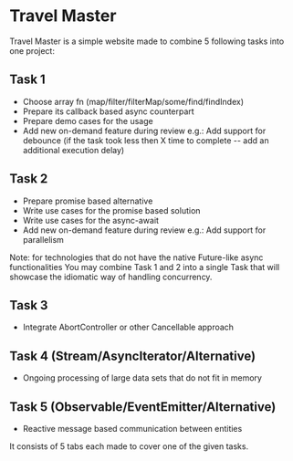 # Travel Master

Travel Master is a simple website made to combine 5 following tasks into one project:

## Task 1
  * Choose array fn (map/filter/filterMap/some/find/findIndex)
  * Prepare its callback based async counterpart
  * Prepare demo cases for the usage
  * Add new on-demand feature during review
    e.g.: Add support for debounce (if the task took less then X time to
    complete -- add an additional execution delay)

## Task 2
  * Prepare promise based alternative
  * Write use cases for the promise based solution
  * Write use cases for the async-await
  * Add new on-demand feature during review
    e.g.: Add support for parallelism

  Note: for technologies that do not have the native Future-like async functionalities
  You may combine Task 1 and 2 into a single Task that will showcase the idiomatic way of handling concurrency.

## Task 3
  * Integrate AbortController or other Cancellable approach

## Task 4 (Stream/AsyncIterator/Alternative) 
  * Ongoing processing of large data sets that do not fit in memory

## Task 5 (Observable/EventEmitter/Alternative) 
  * Reactive message based communication between entities

It consists of 5 tabs each made to cover one of the given tasks.